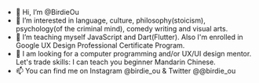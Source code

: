 - 👋 Hi, I’m @BirdieOu
- 👀 I’m interested in language, culture, philosophy(stoicism), psychology(of the criminal mind), comedy writing and visual arts.
- 🌱 I’m teaching myself JavaScript and Dart(Flutter). Also I'm enrolled in Google UX Design Professional Certificate Program. 
- 💞️ I am looking for a computer programming and/or UX/UI design mentor. Let's trade skills: I can teach you beginner Mandarin Chinese. 
- 📫 You can find me on Instagram @birdie_ou & Twitter @@birdie_ou

